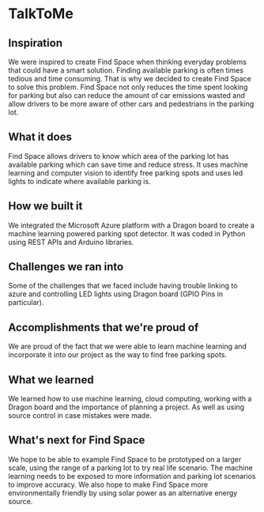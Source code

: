 # TalkToMe

## Inspiration
We were inspired to create Find Space when thinking everyday problems that could have a smart solution. Finding available parking is often times tedious and time consuming. That is why we decided to create Find Space to solve this problem. Find Space not only reduces the time spent looking for parking but also can reduce the amount of car emissions wasted and allow drivers to be more aware of other cars and pedestrians in the parking lot. 

## What it does
Find Space allows drivers to know which area of the parking lot has available parking which can save time and reduce stress. It uses machine learning and computer vision to identify free parking spots and uses led lights to indicate where available parking is. 

## How we built it
We integrated the Microsoft Azure platform with a Dragon board to create a machine learning powered parking spot detector.  It was coded in Python using REST APIs and Arduino libraries.

## Challenges we ran into
Some of the challenges that we faced include having trouble linking to azure and controlling LED lights using Dragon board (GPIO Pins in particular).

## Accomplishments that we're proud of
We are proud of the fact that we were able to learn machine learning and incorporate it into our project as the way to find free parking spots. 

## What we learned

We learned how to use machine learning, cloud computing, working with a Dragon board and the importance of planning a project. As well as using source control in case mistakes were made.

## What's next for Find Space
We hope to be able to example Find Space to be prototyped on a larger scale, using the range of a parking lot to try real life scenario. The machine learning needs to be exposed to more information and parking lot scenarios to improve accuracy. We also hope to make Find Space more environmentally friendly by using solar power as an alternative energy source.
